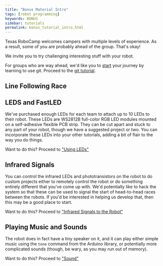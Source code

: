 ```yaml
---
title: "Bonus Material Intro"
tags: [robot programming]
keywords: BONUS
sidebar: tutorials
permalink: bonus_tutorial_intro.html
---
```


Texas RoboCamp welcomes campers with multiple levels of experience. As a result, some of you are probably ahead of the group. That's okay!

We invite you to try challenging interesting stuff with your robot.

For groups who are way ahead, we'd like you to <u>start</u> your journey by learning to use git. Proceed to the [git tutorial](/git.html).

## Line Following Race

## LEDS and FastLED

We've purchased enough LEDs for each team to attach up to 10 LEDs to their robot. These LEDs are WS2812B full-color RGB LED modules mounted on a self-adhesive flexible PCB strip. They can be cut apart and stuck to any part of your robot, though we have a suggested project or two. You can incorporate these LEDs into your other tutorials, adding a bit of flair to the way you do things. 

Want to do this? Proceed to ["Using LEDs"](led.html)

## Infrared Signals

You can control the infrared LEDs and phototransistors on the robot to do custom projects either to remotely control the robot or do something entirely different that you've come up with. We'd potentially like to hack the system so that these can be used to signal the start of head-to-head races between the robots. If you'd be interested in helping us develop that, then this may be a good place to start.

Want to do this? Proceed to ["Infrared Signals to the Robot"](infrared_signals.html)

## Playing Music and Sounds

The robot does in fact have a tiny speaker on it, and it can play either simple music using the `tone` command from the Arduino library, or potentially more complicated sounds (though, be wary, as you may run out of memory).

Want to do this? Proceed to ["Sound"](sound.html)
